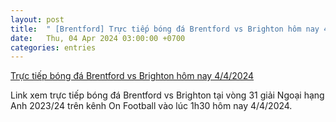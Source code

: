 ```yaml
---
layout: post
title:  " [Brentford] Trực tiếp bóng đá Brentford vs Brighton hôm nay 4/4/2024"
date:   Thu, 04 Apr 2024 03:00:00 +0700
categories: entries
---
```

[Trực tiếp bóng đá Brentford vs Brighton hôm nay 4/4/2024](https://nongnghiep.vn/truc-tiep-brentford-vs-brighton-giai-ngoai-hang-anh-tren-on-football-ngay-4-4-2024-d381166.html)

Link xem trực tiếp bóng đá Brentford vs Brighton tại vòng 31 giải Ngoại hạng Anh 2023/24 trên kênh On Football vào lúc 1h30 hôm nay 4/4/2024.

